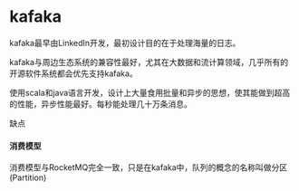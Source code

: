 # kafaka



kafaka最早由LinkedIn开发，最初设计目的在于处理海量的日志。

kafaka与周边生态系统的兼容性最好，尤其在大数据和流计算领域，几乎所有的开源软件系统都会优先支持kafaka。

使用scala和java语言开发，设计上大量食用批量和异步的思想，使其能做到超高的性能，异步性能最好。每秒能处理几十万条消息。

缺点



#### 消费模型

消费模型与RocketMQ完全一致，只是在kafaka中，队列的概念的名称叫做分区(Partition)